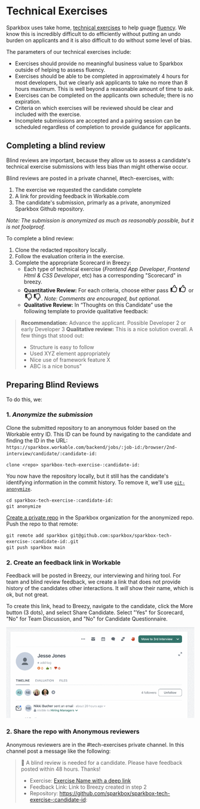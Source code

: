 # Technical Exercises

Sparkbox uses take home, [technical exercises] to help guage [fluency][sparkbox-values]. We know this is incredibly difficult to do efficiently without putting an undo burden on applicants and it is also difficult to do without some level of bias.

The parameters of our technical exercises include:

* Exercises should provide no meaningful business value to Sparkbox outside of helping to assess fluency.
* Exercises should be able to be completed in approximately 4 hours for most developers, but we clearly ask applicants to take no more than 8 hours maximum. This is well beyond a reasonable amount of time to ask.
* Exercises can be completed on the applicants own schedule; there is no expiration.
* Criteria on which exercises will be reviewed should be clear and included with the exercise.
* Incomplete submissions are accepted and a pairing session can be scheduled regardless of completion to provide guidance for applicants. 


## Completing a blind review

Blind reviews are important, because they allow us to assess a candidate's technical exercise submissions with less bias than might otherwise occur.

Blind reviews are posted in a private channel, #tech-exercises, with:
1. The exercise we requested the candidate complete
2. A link for providing feedback in Workable.com 
3. The candidate's submission, primarly as a private, anonymized Sparkbox Github repository. 

_Note: The submission is anonymized as much as reasonably possible, but it is not foolproof._

To complete a blind review:

1. Clone the redacted repository locally.
2. Follow the evaluation criteria in the exercise.
3. Complete the appropriate Scorecard in Breezy:
   * Each type of technical exercise (_Frontend App Developer_, _Frontend Html & CSS Developer_, etc) has a corresponding "Scorecard" in breezy.
   * **Quantitative Review:** For each criteria, choose either pass ![Double thumbs up](./pass-icon.png) or ![Double thumbs down](./fail-icon.png). _Note: Comments are encouraged, but optional._
   - **Qualitative Review:** In “Thoughts on this Candidate” use the following template to provide qualitative feedback:

> **Recommendation:** Advance the applicant. Possible Developer 2 or early Developer 3
> **Qualitative review:** This is a nice solution overall. A few things that stood out:
>  * Structure is easy to follow
>  * Used XYZ element appropriately
>  * Nice use of framework feature X
>  * ABC is a nice bonus"  

## Preparing Blind Reviews
 To do this, we:

### 1. *Anonymize the submission*

Clone the submitted repository to an anonymous folder based on the Workable entry ID. This ID can be found by navigating to the candidate and finding the ID in the URL: `https://sparkbox.workable.com/backend/jobs/:job-id:/browser/2nd-interview/candidate/:candidate-id:`

```
clone <repo> sparkbox-tech-exercise-:candidate-id:
```

You now have the repository locally, but it still has the candidate's identifying information in the commit history. To remove it, we'll use [`git-anonymize`](https://github.com/cvortmann/git-anonymize).

```
cd sparkbox-tech-exercise-:candidate-id:
git anonymize
```

[Create a private repo](https://github.com/new) in the Sparkbox organization for the anonymized repo. Push the repo to that remote:

```
git remote add sparkbox git@github.com:sparkbox/sparkbox-tech-exercise-:candidate-id:.git
git push sparkbox main
```

### 2. Create an feedback link in Workable

Feedback will be posted in Breezy, our interviewing and hiring tool. For team and blind review feedback, we create a link that does not provide history of the candidates other interactions. It _will_ show their name, which is ok, but not great.

To create this link, head to Breezy, navigate to the candidate, click the More button (3 dots), and select Share Candidate. Select "Yes" for Scorecard, "No" for Team Discussion, and "No" for Candidate Questionnaire. 

![](./feedback-link.gif)

### 2. Share the repo with Anonymous reviewers 

Anonymous reviewers are in the #tech-exercises private channel. In this channel post a message like the following:

> :tada: A blind review is needed for a candidate. Please have feedback posted within 48 hours. Thanks!
>
> * Exercise: [Exercise Name with a deep link][technical exercises]
> * Feedback Link: Link to Breezy created in step 2
> * Repository: https://github.com/sparkbox/sparkbox-tech-exercise-:candidate-id:

[sparkbox-values]: https://github.com/sparkbox/standard/blob/bf409dd264db924c92909f2d477dc8b49d15539b/culture/our-foundation/README.md#our-foundation
[technical exercises]: https://docs.google.com/document/u/1/d/1LcAP0ID9R3hsL90LW-Mldk2PxHQVA1EijTeX7qYU2K4/edit
